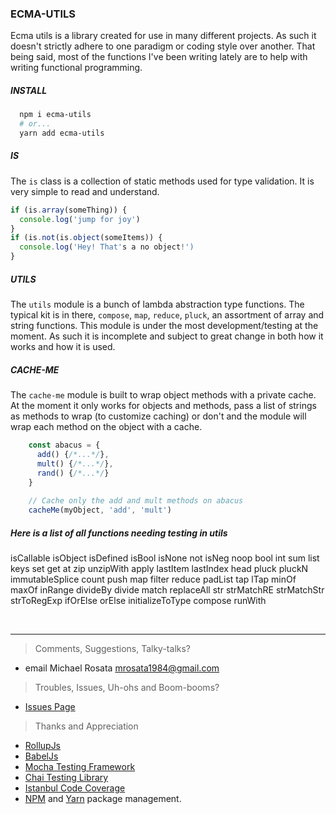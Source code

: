 ### ECMA-UTILS

Ecma utils is a library created for use in many different projects. As 
such it doesn't strictly adhere to one paradigm or coding style over 
another. That being said, most of the functions I've been writing lately
are to help with writing functional programming.

##### INSTALL
```bash
  npm i ecma-utils
  # or...
  yarn add ecma-utils
```

##### IS
The `is` class is a collection of static methods used for type 
validation. It is very simple to read and understand.
```javascript
if (is.array(someThing)) {
  console.log('jump for joy')
}
if (is.not(is.object(someItems)) {
  console.log('Hey! That's a no object!')
}
```


##### UTILS
The `utils` module is a bunch of lambda abstraction type functions. The 
typical kit is in there, `compose`, `map`, `reduce`, `pluck`, an 
assortment of array and string functions. This module is under the 
most development/testing at the moment. As such it is incomplete and 
subject to great change in both how it works and how it is used.


##### CACHE-ME
The `cache-me` module is built to wrap object methods with a private 
cache. At the moment it only works for objects and methods, pass a list
of strings as methods to wrap (to customize caching) or don't and the 
module will wrap each method on the object with a cache.

```js
    const abacus = {
      add() {/*...*/},
      mult() {/*...*/},
      rand() {/*...*/}
    }
    
    // Cache only the add and mult methods on abacus
    cacheMe(myObject, 'add', 'mult')
```


##### Here is a list of all functions needing testing in utils

isCallable
isObject
isDefined
isBool
isNone
not
isNeg
noop
bool
int
sum
list
keys
set
get
at
zip
unzipWith
apply
lastItem
lastIndex
head
pluck
pluckN
immutableSplice
count
push
map
filter
reduce
padList
tap
lTap
minOf
maxOf
inRange
divideBy
divide
match
replaceAll
str
strMatchRE
strMatchStr
strToRegExp
ifOrElse
orElse
initializeToType
compose
runWith


&nbsp;

------
> Comments, Suggestions, Talky-talks?
  - email Michael Rosata [mrosata1984@gmail.com](mrosata1984@gmail.com)

> Troubles, Issues, Uh-ohs and Boom-booms?
  - [Issues Page](https://github.com/mrosata/ecma-utils/issues)
  
> Thanks and Appreciation
 - [RollupJs](http://rollupjs.org/)
 - [BabelJs](https://babeljs.io/)
 - [Mocha Testing Framework](https://mochajs.org/)
 - [Chai Testing Library](http://chaijs.com/)
 - [Istanbul Code Coverage](https://github.com/gotwarlost/istanbul)
 - [NPM](https://www.npmjs.com/) and [Yarn](https://yarnpkg.com/) package management.
